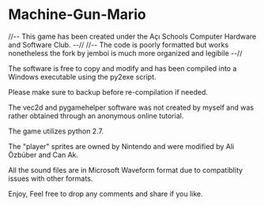 # Machine-Gun-Mario

//-- This game has been created under the Açı Schools Computer Hardware and Software Club. --//
//-- The code is poorly formatted but works nonetheless the fork by jemboi is much more organized and legibile --//

The software is free to copy and modify and has been compiled into a Windows executable using the py2exe script.

Please make sure to backup before re-compilation if needed.

The vec2d and pygamehelper software was not created by myself and was rather obtained through an anonymous online tutorial.

The game utilizes python 2.7.

The "player" sprites are owned by Nintendo and were modified by Ali Özbüber and Can Ak.

All the sound files are in Microsoft Waveform format due to compatiblity issues with other formats.

Enjoy, Feel free to drop any comments and share if you like.





